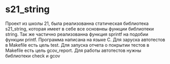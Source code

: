# s21_string
Проект из школы 21, была реализованна статическая библиотека s21_string, которая имеет в себе все основнеы функции библиотеки string. Так же частично реализованна функция sprintf на подобии функции printf.
Программа написана на языке C. 
Для заруска автотестов в Makefile есть цель test. 
Для запуска отчета о покрытии тестов в Makefile есть цель gcov_report. 
Для работы автотестов нужны библиотеки check и gcov
